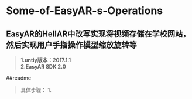 # Some-of-EasyAR-s-Operations
## EasyAR的HellAR中改写实现将视频存储在学校网站，然后实现用户手指操作模型缩放旋转等  
>**1.untiy版本：2017.1.1**  
>**2.EasyAR SDK 2.0**  

##readme  
>具体步骤：
>1.


